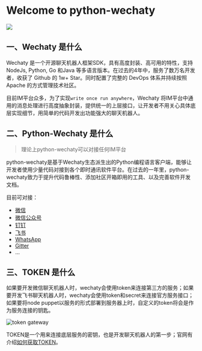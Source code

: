 # Welcome to python-wechaty

![](./img/getting-started/python-wechaty.png)

## 一、Wechaty 是什么

Wechaty 是一个开源聊天机器人框架SDK，具有高度封装、高可用的特性，支持NodeJs, Python, Go 和Java 等多语言版本。在过去的4年中，服务了数万名开发者，收获了 Github 的 1w+ Star。同时配置了完整的 DevOps 体系并持续按照 Apache 的方式管理技术社区。

目前IM平台众多，为了实现`write once run anywhere`，Wechaty 将IM平台中通用的消息处理进行高度抽象封装，提供统一的上层接口，让开发者不用关心具体底层实现细节，用简单的代码开发出功能强大的聊天机器人。

## 二、Python-Wechaty 是什么

> 理论上python-wechaty可以对接任何IM平台

python-wechaty是基于Wechaty生态派生出的Python编程语言客户端，能够让开发者使用少量代码对接到各个即时通讯软件平台。在过去的一年里，python-wechaty致力于提升代码鲁棒性、添加社区开箱即用的工具、以及完善软件开发文档。

目前可对接：

- [微信](https://github.com/wechaty/wechaty-puppet-wechat)
- [微信公众号](https://github.com/wechaty/wechaty-puppet-official-account)
- [钉钉](https://github.com/wechaty/wechaty-puppet-dingtalk)
- [飞书](https://github.com/wechaty/wechaty-puppet-lark)
- [WhatsApp](https://github.com/wechaty/wechaty-puppet-whatsapp)
- [Gitter](https://github.com/wechaty/wechaty-puppet-gitter)
- ...

## 三、TOKEN 是什么

如果要开发微信聊天机器人时，wechaty会使用token来连接第三方的服务；如果要开发飞书聊天机器人时，wechaty会使用token和secret来连接官方服务接口；如果要将node puppet以服务的形式部署到服务器上时，自定义的token将会是作为服务连接的钥匙。

![token gateway](./img/introduction/cloud.png)

TOKEN是一个用来连接底层服务的密钥，也是开发聊天机器人的第一步；官网有介绍[如何获取TOKEN](https://wechaty.js.org/docs/puppet-services/#get-a-token)。
